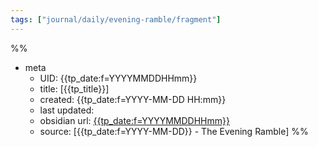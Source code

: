 ```yaml
---
tags: ["journal/daily/evening-ramble/fragment"]
---
```

%%
- meta
	- UID: {{tp_date:f=YYYYMMDDHHmm}}
	- title: [{{tp_title}}]
	- created: {{tp_date:f=YYYY-MM-DD HH:mm}}
	- last updated: 
	- obsidian url:  [{{tp_date:f=YYYYMMDDHHmm}}](obsidian-url-tbd)
	- source: [{{tp_date:f=YYYY-MM-DD}} - The Evening Ramble]
%%

